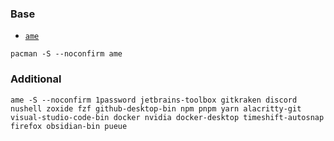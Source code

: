 ### Base

- [`ame`](https://aur.archlinux.org/packages/ame)

```
pacman -S --noconfirm ame
```

### Additional

```
ame -S --noconfirm 1password jetbrains-toolbox gitkraken discord nushell zoxide fzf github-desktop-bin npm pnpm yarn alacritty-git visual-studio-code-bin docker nvidia docker-desktop timeshift-autosnap firefox obsidian-bin pueue
```

